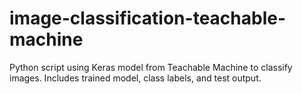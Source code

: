# image-classification-teachable-machine
Python script using Keras model from Teachable Machine to classify images. Includes trained model, class labels, and test output.

